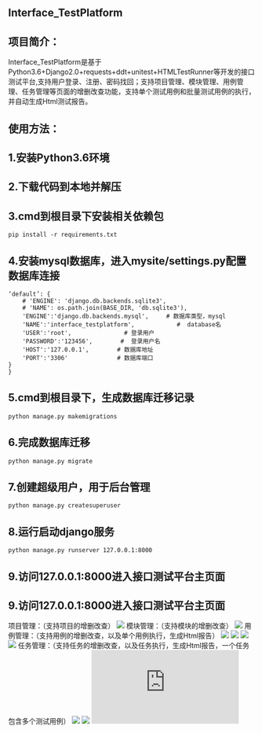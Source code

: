 Interface_TestPlatform
-------
项目简介：
-------
Interface_TestPlatform是基于Python3.6+Django2.0+requests+ddt+unitest+HTMLTestRunner等开发的接口测试平台,支持用户登录、注册、密码找回；支持项目管理、模块管理、用例管理、任务管理等页面的增删改查功能，支持单个测试用例和批量测试用例的执行，并自动生成Html测试报告。

使用方法：
-------
1.安装Python3.6环境
-------
2.下载代码到本地并解压
-------
3.cmd到根目录下安装相关依赖包
-------
```
pip install -r requirements.txt
```
4.安装mysql数据库，进入mysite/settings.py配置数据库连接
-------

```DATABASES = {
‘default’: {
    # 'ENGINE': 'django.db.backends.sqlite3',
    # 'NAME': os.path.join(BASE_DIR, 'db.sqlite3'),
    'ENGINE':'django.db.backends.mysql',     # 数据库类型，mysql
    'NAME':'interface_testplatform',            #  database名
    'USER':'root',               # 登录用户
    'PASSWORD':'123456',        #  登录用户名
    'HOST':'127.0.0.1',        # 数据库地址
    'PORT':'3306'              # 数据库端口
}
}
```
5.cmd到根目录下，生成数据库迁移记录
-------
```
python manage.py makemigrations
```
6.完成数据库迁移
-------
```
python manage.py migrate 
```
7.创建超级用户，用于后台管理
-------
```
python manage.py createsuperuser
```
8.运行启动django服务
-------
```
python manage.py runserver 127.0.0.1:8000
```
9.访问127.0.0.1:8000进入接口测试平台主页面
-------
9.访问127.0.0.1:8000进入接口测试平台主页面
-------
项目管理：（支持项目的增删改查）
![](https://github.com/PyGuojun/Interface_TestPlatform/blob/master/image/project.png)
模块管理：（支持模块的增删改查）
![](https://github.com/PyGuojun/Interface_TestPlatform/blob/master/image/moudle.png)
用例管理：（支持用例的增删改查，以及单个用例执行，生成Html报告）
![](https://github.com/PyGuojun/Interface_TestPlatform/blob/master/image/case.png)
![](https://github.com/PyGuojun/Interface_TestPlatform/blob/master/image/case_add1.png)
![](https://github.com/PyGuojun/Interface_TestPlatform/blob/master/image/case_add2.png)
![](https://github.com/PyGuojun/Interface_TestPlatform/blob/master/image/case_run.png)
任务管理：（支持任务的增删改查，以及任务执行，生成Html报告，一个任务包含多个测试用例）
![](https://github.com/PyGuojun/Interface_TestPlatform/blob/master/image/task.png)
![](https://github.com/PyGuojun/Interface_TestPlatform/blob/master/image/task.add)
![](https://github.com/PyGuojun/Interface_TestPlatform/blob/master/image/task.run)
